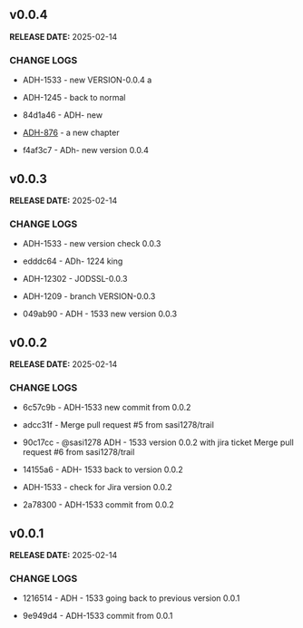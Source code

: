 ## v0.0.4

**RELEASE DATE:** 2025-02-14

### CHANGE LOGS
* ADH-1533 - new VERSION-0.0.4 a
* ADH-1245 - back to normal
* 84d1a46 - ADH- new
* <span style='color:skyblue;'>[ADH-876](https://jira.example.com/browse/ADH-876)</span> - a new chapter

* f4af3c7 - ADh- new version 0.0.4

## v0.0.3

**RELEASE DATE:** 2025-02-14

### CHANGE LOGS
* ADH-1533 - new version check 0.0.3
* edddc64 - ADh- 1224 king
* ADH-12302 - JODSSL-0.0.3
* ADH-1209 - branch VERSION-0.0.3

* 049ab90 - ADH - 1533 new version 0.0.3

## v0.0.2

**RELEASE DATE:** 2025-02-14

### CHANGE LOGS
* 6c57c9b - ADH-1533 new commit from 0.0.2
* adcc31f - Merge pull request #5 from sasi1278/trail
* 90c17cc - @sasi1278 ADH - 1533 version 0.0.2 with jira ticket Merge pull request #6 from sasi1278/trail
* 14155a6 - ADH- 1533 back to version 0.0.2
* ADH-1533 - check for Jira version 0.0.2

* 2a78300 - ADH-1533 commit from 0.0.2

## v0.0.1

**RELEASE DATE:** 2025-02-14

### CHANGE LOGS
* 1216514 - ADH - 1533 going back to previous version 0.0.1

* 9e949d4 - ADH-1533 commit from 0.0.1

